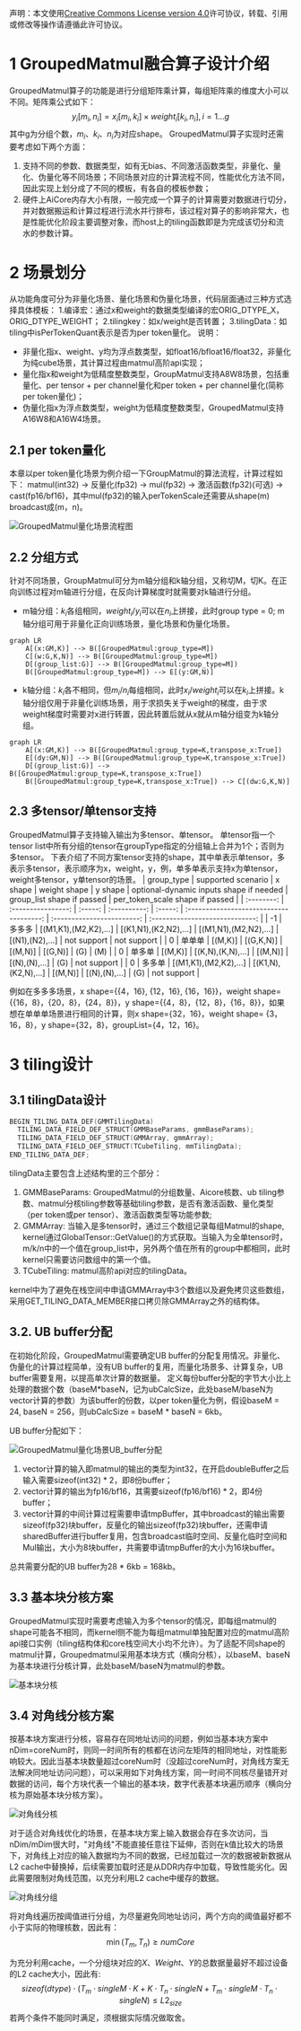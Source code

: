 声明：本文使用[Creative Commons License version 4.0](https://creativecommons.org/licenses/by/4.0/legalcode)许可协议，转载、引用或修改等操作请遵循此许可协议。

# 1 GroupedMatmul融合算子设计介绍

GroupedMatmul算子的功能是进行分组矩阵乘计算，每组矩阵乘的维度大小可以不同。矩阵乘公式如下：
$$
y_i[m_i,n_i]=x_i[m_i,k_i] \times weight_i[k_i,n_i], i=1...g
$$
其中g为分组个数，$m_i、k_i、n_i$为对应shape。
GroupedMatmul算子实现时还需要考虑如下两个方面：
1. 支持不同的参数、数据类型，如有无bias、不同激活函数类型，非量化、量化、伪量化等不同场景；不同场景对应的计算流程不同，性能优化方法不同，因此实现上划分成了不同的模板，有各自的模板参数；
2. 硬件上AiCore内存大小有限，一般完成一个算子的计算需要对数据进行切分，并对数据搬运和计算过程进行流水并行排布，该过程对算子的影响非常大，也是性能优化阶段主要调整对象，而host上的tiling函数即是为完成该切分和流水的参数计算。
# 2 场景划分
从功能角度可分为非量化场景、量化场景和伪量化场景，代码层面通过三种方式选择具体模板：
1.编译宏：通过x和weight的数据类型编译的宏ORIG_DTYPE_X，ORIG_DTYPE_WEIGHT；
2.tilingkey：如x/weight是否转置；
3.tilingData：如tiling中isPerTokenQuant表示是否为per token量化。
说明：
- 非量化指x、weight、y均为浮点数类型，如float16/bfloat16/float32，非量化为纯cube场景，其计算过程由matmul高阶api实现；
- 量化指x和weight为低精度整数类型，GroupMatmul支持A8W8场景，包括重量化、per tensor + per channel量化和per token + per channel量化(简称per token量化)；
- 伪量化指x为浮点数类型，weight为低精度整数类型，GroupedMatmul支持A16W8和A16W4场景。

## 2.1 per token量化
本章以per token量化场景为例介绍一下GroupMatmul的算法流程，计算过程如下：
matmul(int32) -> 反量化(fp32) -> mul(fp32) -> 激活函数(fp32)(可选) -> cast(fp16/bf16)，其中mul(fp32)的输入perTokenScale还需要从shape(m) broadcast成(m，n)。

![GroupedMatmul量化场景流程图](../fig/GMM量化场景流程图.png)

## 2.2 分组方式
针对不同场景，GroupMatmul可分为m轴分组和k轴分组，又称切M，切K。在正向训练过程对m轴进行分组，在反向计算梯度时就需要对k轴进行分组。
- m轴分组：$k_i$各组相同，$weight_i/y_i$可以在$n_i$上拼接，此时group type = 0;
m轴分组可用于非量化正向训练场景，量化场景和伪量化场景。
```mermaid
graph LR
    A[(x:GM,K)] --> B([GroupedMatmul:group_type=M])
    C[(w:G,K,N)] --> B([GroupedMatmul:group_type=M])
    D[(group_list:G)] --> B([GroupedMatmul:group_type=M])
    B([GroupedMatmul:group_type=M]) --> E[(y:GM,N)]
```
- k轴分组：$k_i$各不相同，但$m_i/n_i$每组相同，此时$x_i/weight_i$可以在$k_i$上拼接。k轴分组仅用于非量化训练场景，用于求损失关于weight的梯度，由于求weight梯度时需要对x进行转置，因此转置后就从x就从m轴分组变为k轴分组。
```mermaid
graph LR
    A[(x:GM,K)] --> B([GroupedMatmul:group_type=K,transpose_x:True])
    E[(dy:GM,N)] --> B([GroupedMatmul:group_type=K,transpose_x:True])
    D[(group_list:G)] --> B([GroupedMatmul:group_type=K,transpose_x:True])
    B([GroupedMatmul:group_type=K,transpose_x:True]) --> C[(dw:G,K,N)]
```
## 2.3 多tensor/单tensor支持
GroupedMatmul算子支持输入输出为多tensor、单tensor。
单tensor指一个tensor list中所有分组的tensor在groupType指定的分组轴上合并为1个；否则为多tensor。
下表介绍了不同方案tensor支持的shape，其中单表示单tensor，多表示多tensor，表示顺序为x，weight，y，例，单多单表示支持x为单tensor，weight多tensor，y单tensor的场景。
| group_type | supported scenario | x shape | weight shape | y shape | optional-dynamic inputs shape if needed | group_list shape if passed | per_token_scale shape if passed |
| :--------: | :----------------: | :-----: | :----------: | :-----: | :-------------------------------------: | :------------------------: | :-----------------------------: |
| -1         |        多多多         | [(M1,K1),(M2,K2),...] | [(K1,N1),(K2,N2),...] | [(M1,N1),(M2,N2),...] | [(N1),(N2),...] | not support | not support |
| 0          |        单单单         | [(M,K)] | [(G,K,N)] | [(M,N)] | [(G,N)] | (G) | (M) |
| 0          |        单多单         | [(M,K)] | [(K,N),(K,N),...] | [(M,N)] | [(N),(N),...] | (G) | not support |
| 0          |        多多单         | [(M1,K1),(M2,K2),...] | [(K1,N),(K2,N),...] | [(M,N)] | [(N),(N),...] | (G) | not support |

例如在多多多场景，x shape={{4，16}, {12，16}, {16，16}}，weight shape={{16，8}，{20，8}，{24，8}}，y shape={{4，8}，{12，8}，{16，8}}，如果想在单单单场景进行相同的计算，则x shape={32，16}，weight shape= {3，16，8}，y shape={32，8}，groupList={4，12，16}。 

# 3 tiling设计
## 3.1 tilingData设计
```c++
BEGIN_TILING_DATA_DEF(GMMTilingData)
  TILING_DATA_FIELD_DEF_STRUCT(GMMBaseParams, gmmBaseParams);
  TILING_DATA_FIELD_DEF_STRUCT(GMMArray, gmmArray);
  TILING_DATA_FIELD_DEF_STRUCT(TCubeTiling, mmTilingData);
END_TILING_DATA_DEF;
```

tilingData主要包含上述结构里的三个部分：
1. GMMBaseParams: GroupedMatmul的分组数量、Aicore核数、ub tiling参数、matmul分核tiling参数等基础tiling参数，是否有激活函数、量化类型（per token或per tensor）、激活函数类型等功能参数;
2. GMMArray: 当输入是多tensor时，通过三个数组记录每组Matmul的shape, kernel通过GlobalTensor::GetValue()的方式获取。当输入为全单tensor时，m/k/n中的一个值在group_list中，另外两个值在所有的group中都相同，此时kernel只需要访问数组中的第一个值。
3. TCubeTiling: matmul高阶api对应的tilingData。

kernel中为了避免在栈空间中申请GMMArray中3个数组以及避免拷贝这些数组，采用GET_TILING_DATA_MEMBER接口拷贝除GMMArray之外的结构体。

## 3.2. UB buffer分配
在初始化阶段，GroupedMatmul需要确定UB buffer的分配复用情况。非量化、伪量化的计算过程简单，没有UB buffer的复用，而量化场景多、计算复杂，UB buffer需要复用，以提高单次计算的数据量。
定义每份buffer分配的字节大小比上处理的数据个数（baseM\*baseN，记为ubCalcSize，此处baseM/baseN为vector计算的参数）为该buffer的份数，以per token量化为例，假设baseM = 24, baseN = 256，则ubCalcSize = baseM * baseN = 6kb。

UB buffer分配如下：

![GroupedMatmul量化场景UB_buffer分配](../fig/GMM量化场景UB_Buffer分配.png)

1. vector计算的输入即matmul的输出的类型为int32，在开启doubleBuffer之后输入需要sizeof(int32) * 2，即8份buffer；
2. vector计算的输出为fp16/bf16，其需要sizeof(fp16/bf16) * 2，即4份buffer；
3. vector计算的中间计算过程需要申请tmpBuffer，其中broadcast的输出需要sizeof(fp32)块buffer，反量化的输出sizeof(fp32)块buffer，还需申请sharedBuffer进行buffer复用，包含broadcast临时空间、反量化临时空间和Mul输出，大小为8块buffer，共需要申请tmpBuffer的大小为16块buffer。

总共需要分配的UB buffer为28 * 6kb = 168kb。

## 3.3 基本块分核方案
GroupedMatmul实现时需要考虑输入为多个tensor的情况，即每组matmul的shape可能各不相同，而kernel侧不能为每组matmul单独配置对应的matmul高阶api接口实例（tiling结构体和core栈空间大小均不允许）。为了适配不同shape的matmul计算，Groupedmatmul采用基本块方式（横向分核），以baseM、baseN为基本块进行分核计算，此处baseM/baseN为matmul的参数。

![基本块分核](../fig/GMM横向分核方案.png)

## 3.4 对角线分核方案
按基本块方案进行分核，容易存在同地址访问的问题，例如当基本块方案中nDim=coreNum时，则同一时间所有的核都在访问左矩阵的相同地址，对性能影响较大。因此当基本块数量超过coreNum时（没超过coreNum时，对角线方案无法解决同地址访问问题），可以采用如下对角线方案，同一时间不同核尽量错开对数据的访问，每个方块代表一个输出的基本块，数字代表基本块遍历顺序（横向分核为原始基本块分核方案）。

![对角线分核](../fig/GMM对角线分核方案.png)

对于适合对角线优化的场景，在基本块方案上输入数据会存在多次访问，当nDim/mDim很大时，"对角线"不能直接任意往下延伸，否则在k值比较大的场景下，对角线上对应的输入数据均为不同的数据，已经加载过一次的数据被新数据从L2 cache中替换掉，后续需要加载时还是从DDR内存中加载，导致性能劣化。因此需要限制对角线范围，以充分利用L2 cache中缓存的数据。

![对角线分组](../fig/GMM对角线分组方案.png)

将对角线遍历按阈值进行分组，为尽量避免同地址访问，两个方向的阈值最好都不小于实际的物理核数，因此有：
$$
\min(T_m, T_n) \geq numCore
$$

为充分利用cache，一个分组块对应的$X$、$Weight$、$Y$的总数据量最好不超过设备的L2 cache大小，因此有:
$$
sizeof(dtype) \cdot (T_m \cdot singleM \cdot K + K \cdot T_n \cdot singleN + T_m \cdot singleM \cdot T_n \cdot singleN) \leq L2_{size}
$$
若两个条件不能同时满足，须根据实际情况做取舍。